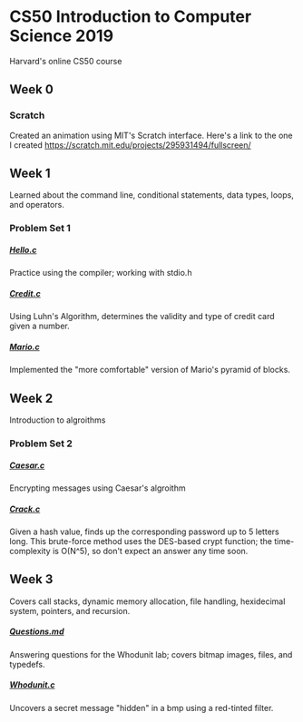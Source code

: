 # CS50 Introduction to Computer Science 2019
Harvard's online CS50 course

## Week 0
### Scratch
Created an animation using MIT's Scratch interface. Here's a link to the one I created https://scratch.mit.edu/projects/295931494/fullscreen/

## Week 1
Learned about the command line, conditional statements, data types, loops, and operators.
### Problem Set 1
##### [Hello.c](https://github.com/patwheeler/CS50/blob/master/Week1/Hello.c)
Practice using the compiler; working with stdio.h
##### [Credit.c](https://github.com/patwheeler/CS50/blob/master/Week1/Credit.c)
Using Luhn's Algorithm, determines the validity and type of credit card given a number. 
##### [Mario.c](https://github.com/patwheeler/CS50/blob/master/Week1/Mario.c)
Implemented the "more comfortable" version of Mario's pyramid of blocks. 
## Week 2
Introduction to algroithms
### Problem Set 2
##### [Caesar.c](https://github.com/patwheeler/CS50/blob/master/Week2/Caesar.c)
Encrypting messages using Caesar's algroithm
##### [Crack.c](https://github.com/patwheeler/CS50/blob/master/Week2/Crack.c)
Given a hash value, finds up the corresponding password up to 5 letters long. This brute-force method uses the DES-based crypt function; the time-complexity is O(N^5), so don't expect an answer any time soon.  
## Week 3
Covers call stacks, dynamic memory allocation, file handling, hexidecimal system, pointers, and recursion. 
##### [Questions.md](https://github.com/patwheeler/CS50/blob/master/Week3/questions.md)
Answering questions for the Whodunit lab; covers bitmap images, files, and typedefs.
##### [Whodunit.c](https://github.com/patwheeler/CS50/blob/master/Week3/whodunit.c)
Uncovers a secret message "hidden" in a bmp using a red-tinted filter. 

